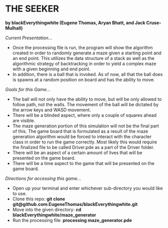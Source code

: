 <h1><c><b> THE SEEKER </b></c></h1> 

<b> by blackEverythingwhite (Eugene Thomas, Aryan Bhatt, and Jack Cruse-Mulhall)</b>

<i>Current Presentation...</i> 
<ul> 
<li> Once the processing file is run, the program will show the algorithm created in order to randomly generate a maze given a starting point and an end point. This utilizes the data structure of a stack as well as the algorithmic strategy of backtracking in order to yield a complex maze with a given beginning and end point. </li>
<li> In addition, there is a ball that is invoked. As of now, all that the ball does is spawns at a random position on board and has the ability to move. </li> 
</ul> 

<i>Goals for this Game...</i>
<ul> 
<li> The ball will not only have the ability to move, but will be only allowed to follow path, not the walls. The movement of the ball will be dictated by the arrow keys and WASD movement. </li>
<li> There will be a blinded aspect, where only a couple of squares ahead are visible. </li> 
<li> The maze generation portion of this simulation will not be the final part of this. The game board that is formulated as a result of the maze generation algorithm would be forced to interact with the character class in order to run the game correctly. Most likely this would require the finalized file to be called Driver.pde as a part of the Driver folder. </li> 
<li> There will be an aspect of a certain amount of lives that will be presented on the game board. </li> 
<li> There will be a time aspect to the game that will be presented on the game board. </li> 
</ul> 

<i>Directions for accessing this game...</i> 
<ul> 
<li>Open up your terminal and enter whichever sub-directory you would like to use.</li>
<li>Clone this repo:  <b>git clone git@github.com:EugeneThomas/blackEverythingwhite.git </b></li> 
<li>Move into the given directory:  <b> cd blackEverythingwhite/maze_generator </b> </li> 
<li>Run the processing file:   <b> processing maze_generator.pde </b> </li> 
</ul> 
